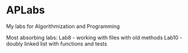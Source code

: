 # APLabs
My labs for Algorithmization and Programming

Most absorbing labs:
Lab8 - working with files with old methods
Lab10 - doubly linked list with functions and tests
